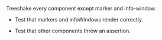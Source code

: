 Treeshake every component except marker and info-window.

* Test that markers and infoWindows render correctly.

* Test that other components throw an assertion.
